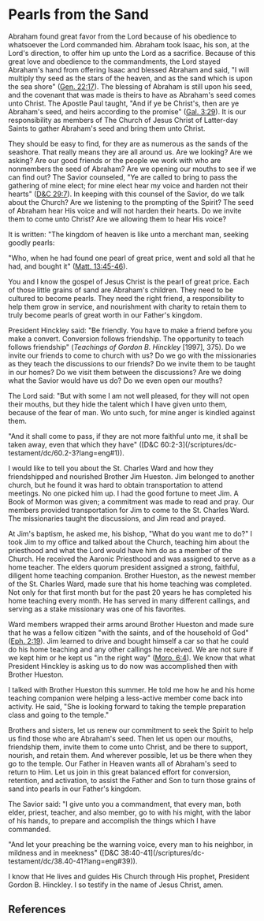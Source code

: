 # Pearls from the Sand

Abraham found great favor from the Lord because of his obedience to whatsoever
the Lord commanded him. Abraham took Isaac, his son, at the Lord's direction,
to offer him up unto the Lord as a sacrifice. Because of this great love and
obedience to the commandments, the Lord stayed Abraham's hand from offering
Isaac and blessed Abraham and said, "I will multiply thy seed as the stars of
the heaven, and as the sand which is upon the sea shore" ([Gen.
22:17](/scriptures/ot/gen/22.17?lang=eng#16)). The blessing of Abraham is
still upon his seed, and the covenant that was made is theirs to have as
Abraham's seed comes unto Christ. The Apostle Paul taught, "And if ye be
Christ's, then are ye Abraham's seed, and heirs according to the promise"
([Gal. 3:29](/scriptures/nt/gal/3.29?lang=eng#28)). It is our responsibility
as members of The Church of Jesus Christ of Latter-day Saints to gather
Abraham's seed and bring them unto Christ.

They should be easy to find, for they are as numerous as the sands of the
seashore. That really means they are all around us. Are we looking? Are we
asking? Are our good friends or the people we work with who are nonmembers the
seed of Abraham? Are we opening our mouths to see if we can find out? The
Savior counseled, "Ye are called to bring to pass the gathering of mine elect;
for mine elect hear my voice and harden not their hearts" ([D&amp;C
29:7](/scriptures/dc-testament/dc/29.7?lang=eng#6)). In keeping with this
counsel of the Savior, do we talk about the Church? Are we listening to the
prompting of the Spirit? The seed of Abraham hear His voice and will not
harden their hearts. Do we invite them to come unto Christ? Are we allowing
them to hear His voice?

It is written: "The kingdom of heaven is like unto a merchant man, seeking
goodly pearls:

"Who, when he had found one pearl of great price, went and sold all that he
had, and bought it" ([Matt.
13:45-46](/scriptures/nt/matt/13.45-46?lang=eng#44)).

You and I know the gospel of Jesus Christ is the pearl of great price. Each of
those little grains of sand are Abraham's children. They need to be cultured
to become pearls. They need the right friend, a responsibility to help them
grow in service, and nourishment with charity to retain them to truly become
pearls of great worth in our Father's kingdom.

President Hinckley said: "Be friendly. You have to make a friend before you
make a convert. Conversion follows friendship. The opportunity to teach
follows friendship" (_Teachings of Gordon B. Hinckley_ [1997], 375). Do we
invite our friends to come to church with us? Do we go with the missionaries
as they teach the discussions to our friends? Do we invite them to be taught
in our homes? Do we visit them between the discussions? Are we doing what the
Savior would have us do? Do we even open our mouths?

The Lord said: "But with some I am not well pleased, for they will not open
their mouths, but they hide the talent which I have given unto them, because
of the fear of man. Wo unto such, for mine anger is kindled against them.

"And it shall come to pass, if they are not more faithful unto me, it shall be
taken away, even that which they have" ([D&amp;C 60:2-3](/scriptures/dc-
testament/dc/60.2-3?lang=eng#1)).

I would like to tell you about the St. Charles Ward and how they friendshipped
and nourished Brother Jim Hueston. Jim belonged to another church, but he
found it was hard to obtain transportation to attend meetings. No one picked
him up. I had the good fortune to meet Jim. A Book of Mormon was given; a
commitment was made to read and pray. Our members provided transportation for
Jim to come to the St. Charles Ward. The missionaries taught the discussions,
and Jim read and prayed.

At Jim's baptism, he asked me, his bishop, "What do you want me to do?" I took
Jim to my office and talked about the Church, teaching him about the
priesthood and what the Lord would have him do as a member of the Church. He
received the Aaronic Priesthood and was assigned to serve as a home teacher.
The elders quorum president assigned a strong, faithful, diligent home
teaching companion. Brother Hueston, as the newest member of the St. Charles
Ward, made sure that his home teaching was completed. Not only for that first
month but for the past 20 years he has completed his home teaching every
month. He has served in many different callings, and serving as a stake
missionary was one of his favorites.

Ward members wrapped their arms around Brother Hueston and made sure that he
was a fellow citizen "with the saints, and of the household of God" ([Eph.
2:19](/scriptures/nt/eph/2.19?lang=eng#18)). Jim learned to drive and bought
himself a car so that he could do his home teaching and any other callings he
received. We are not sure if we kept him or he kept us "in the right way"
([Moro. 6:4](/scriptures/bofm/moro/6.4?lang=eng#3)). We know that what
President Hinckley is asking us to do now was accomplished then with Brother
Hueston.

I talked with Brother Hueston this summer. He told me how he and his home
teaching companion were helping a less-active member come back into activity.
He said, "She is looking forward to taking the temple preparation class and
going to the temple."

Brothers and sisters, let us renew our commitment to seek the Spirit to help
us find those who are Abraham's seed. Then let us open our mouths, friendship
them, invite them to come unto Christ, and be there to support, nourish, and
retain them. And wherever possible, let us be there when they go to the
temple. Our Father in Heaven wants all of Abraham's seed to return to Him. Let
us join in this great balanced effort for conversion, retention, and
activation, to assist the Father and Son to turn those grains of sand into
pearls in our Father's kingdom.

The Savior said: "I give unto you a commandment, that every man, both elder,
priest, teacher, and also member, go to with his might, with the labor of his
hands, to prepare and accomplish the things which I have commanded.

"And let your preaching be the warning voice, every man to his neighbor, in
mildness and in meekness" ([D&amp;C 38:40-41](/scriptures/dc-
testament/dc/38.40-41?lang=eng#39)).

I know that He lives and guides His Church through His prophet, President
Gordon B. Hinckley. I so testify in the name of Jesus Christ, amen.

## References


